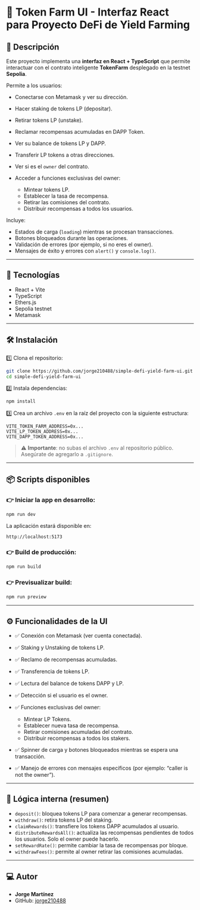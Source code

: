 # 🌾 Token Farm UI - Interfaz React para Proyecto DeFi de Yield Farming

## 🎯 Descripción

Este proyecto implementa una **interfaz en React + TypeScript** que permite interactuar con el contrato inteligente **TokenFarm** desplegado en la testnet **Sepolia**.

Permite a los usuarios:

- Conectarse con Metamask y ver su dirección.
- Hacer staking de tokens LP (depositar).
- Retirar tokens LP (unstake).
- Reclamar recompensas acumuladas en DAPP Token.
- Ver su balance de tokens LP y DAPP.
- Transferir LP tokens a otras direcciones.
- Ver si es el `owner` del contrato.
- Acceder a funciones exclusivas del owner:

  - Mintear tokens LP.
  - Establecer la tasa de recompensa.
  - Retirar las comisiones del contrato.
  - Distribuir recompensas a todos los usuarios.

Incluye:

- Estados de carga (`loading`) mientras se procesan transacciones.
- Botones bloqueados durante las operaciones.
- Validación de errores (por ejemplo, si no eres el owner).
- Mensajes de éxito y errores con `alert()` y `console.log()`.

---

## 🚀 Tecnologías

- React + Vite
- TypeScript
- Ethers.js
- Sepolia testnet
- Metamask

---

## 🛠️ Instalación

1️⃣ Clona el repositorio:

```bash
git clone https://github.com/jorge210488/simple-defi-yield-farm-ui.git
cd simple-defi-yield-farm-ui
```

2️⃣ Instala dependencias:

```bash
npm install
```

3️⃣ Crea un archivo `.env` en la raíz del proyecto con la siguiente estructura:

```env
VITE_TOKEN_FARM_ADDRESS=0x...
VITE_LP_TOKEN_ADDRESS=0x...
VITE_DAPP_TOKEN_ADDRESS=0x...
```

> ⚠️ **Importante**: no subas el archivo `.env` al repositorio público. Asegúrate de agregarlo a `.gitignore`.

---

## 📦 Scripts disponibles

### 👉 Iniciar la app en desarrollo:

```bash
npm run dev
```

La aplicación estará disponible en:

```
http://localhost:5173
```

### 👉 Build de producción:

```bash
npm run build
```

### 👉 Previsualizar build:

```bash
npm run preview
```

---

## ⚙️ Funcionalidades de la UI

- ✅ Conexión con Metamask (ver cuenta conectada).
- ✅ Staking y Unstaking de tokens LP.
- ✅ Reclamo de recompensas acumuladas.
- ✅ Transferencia de tokens LP.
- ✅ Lectura del balance de tokens DAPP y LP.
- ✅ Detección si el usuario es el owner.
- ✅ Funciones exclusivas del owner:

  - Mintear LP Tokens.
  - Establecer nueva tasa de recompensa.
  - Retirar comisiones acumuladas del contrato.
  - Distribuir recompensas a todos los stakers.

- ✅ Spinner de carga y botones bloqueados mientras se espera una transacción.
- ✅ Manejo de errores con mensajes específicos (por ejemplo: “caller is not the owner”).

---

## 🧠 Lógica interna (resumen)

- `deposit()`: bloquea tokens LP para comenzar a generar recompensas.
- `withdraw()`: retira tokens LP del staking.
- `claimRewards()`: transfiere los tokens DAPP acumulados al usuario.
- `distributeRewardsAll()`: actualiza las recompensas pendientes de todos los usuarios. Solo el owner puede hacerlo.
- `setRewardRate()`: permite cambiar la tasa de recompensas por bloque.
- `withdrawFees()`: permite al owner retirar las comisiones acumuladas.

---

## 💻 Autor

- **Jorge Martínez**
- GitHub: [jorge210488](https://github.com/jorge210488)
